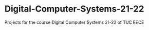 # Digital-Computer-Systems-21-22
Projects for the course Digital Computer Systems 21-22 of TUC EECE
